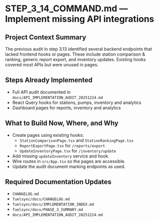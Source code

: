 # STEP_3_14_COMMAND.md — Implement missing API integrations

## Project Context Summary
The previous audit in step 3.13 identified several backend endpoints that lacked
frontend hooks or pages. These include station comparison & ranking, generic
report export, and inventory updates. Existing hooks covered most APIs but were
unused in pages.

## Steps Already Implemented
- Full API audit documented in `docs/API_IMPLEMENTATION_AUDIT_20251224.md`
- React Query hooks for stations, pumps, inventory and analytics
- Dashboard pages for reports, inventory and analytics

## What to Build Now, Where, and Why
- Create pages using existing hooks:
  - `StationComparisonPage.tsx` and `StationRankingPage.tsx`
  - `ReportExportPage.tsx` for `/reports/export`
  - `UpdateInventoryPage.tsx` for `/inventory/update`
- Add missing `updateInventory` service and hook.
- Wire routes in `src/App.tsx` so the pages are accessible.
- Update the audit document marking endpoints as used.

## Required Documentation Updates
- `CHANGELOG.md`
- `fuelsync/docs/CHANGELOG.md`
- `fuelsync/docs/IMPLEMENTATION_INDEX.md`
- `fuelsync/docs/PHASE_3_SUMMARY.md`
- `docs/API_IMPLEMENTATION_AUDIT_20251224.md`
